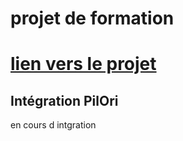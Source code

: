 # projet de formation 
# [lien vers le projet](https://pilori.vercel.app/)

## Intégration PilOri
en cours d intgration 
